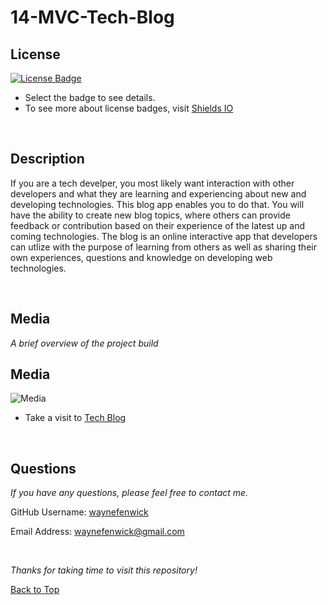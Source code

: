 # 14-MVC-Tech-Blog

## License
[![License Badge](https://img.shields.io/badge/license-mit-green?style=plastic)](https://choosealicense.com/licenses/mit/)&nbsp;

* Select the badge to see details.
* To see more about license badges, visit [Shields IO](https://shields.io/category/license)

&nbsp;

## Description
If you are a tech develper, you most likely want interaction with other developers and what they are learning and experiencing about new and developing technologies. This blog app enables you to do that. You will have the ability to create new blog topics, where others can provide feedback or contribution based on their experience of the latest up and coming technologies. The blog is an online interactive app that developers can utlize with the purpose of learning from others as well as sharing their own experiences, questions and knowledge on developing web technologies.

&nbsp;


## Media
_A brief overview of the project build_
&nbsp;

## Media

![Media](./develop/graphics/testing)

* Take a visit to [Tech Blog](https://drive.google.com/file/d/1RP5O_m4o5pA8fouVVtnfsFCCwfmUrG7Y/view)

&nbsp;


## Questions

_If you have any questions, please feel free to contact me._

GitHub Username: [waynefenwick](https://github.com/waynefenwick)

Email Address: <a href="mailto:waynefenwick@gmail.com">waynefenwick@gmail.com</a>

&nbsp;

_Thanks for taking time to visit this repository!_

[Back to Top](#)

